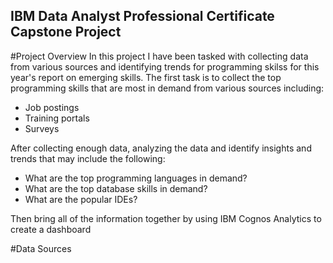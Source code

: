 ## IBM Data Analyst Professional Certificate Capstone Project
#Project Overview
In this project I  have been tasked with collecting data from various sources and identifying trends for programming skilss for this year's report on emerging skills. The first task is to collect the top programming skills that are most in demand from various sources including:
<ul>
  <li>Job postings</li>
  <li>Training portals</li>
  <li>Surveys</li>
</ul>
After collecting enough data, analyzing the data and identify insights and trends that may include the following:
<ul>
  <li>What are the top programming languages in demand?</li>
  <li>What are the top database skills in demand?</li>
  <li>What are the popular IDEs?</li>
</ul>
Then bring all of the information together by using  IBM Cognos Analytics to create a dashboard

#Data Sources
